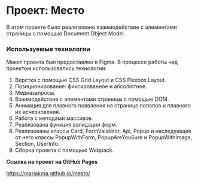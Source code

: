 # Проект: Место

В этом проекте было реализовано взаимодействие с элементами страницы с помощью Document Object Model.

### Используемые технологии

Макет проекта был предоставлен в Figma. В процессе работы над проектом использовались технологии:

1. Верстка с помощью CSS Grid Layout и CSS Flexbox Layout.
2. Позиционирование: фиксированное и абсолютное.
3. Медиазапросы.
4. Взаимодействие с элементами страницы с помощью DOM.
5. Анимация для плавного появления на странице попапов и плавного их исчезновения.
6. Работа с методами массивов.
7. Реализована функция валидации форм.
8. Реализованы классы Card, FormValidator, Api, Popup и наследующие от него классы PopupWithForm, PopupAreYouSure и PopupWithImage, Section, UserInfo.
9. Сборка проекта с помощью Webpack.

**Ссылка на проект на GitHub Pages**

https://mariakma.github.io/mesto/
